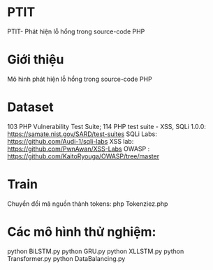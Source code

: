 # PTIT
PTIT- Phát hiện lỗ hổng trong source-code PHP
# Giới thiệu 
Mô hình phát hiện lỗ hổng trong source-code PHP 
# Dataset 
103	PHP Vulnerability Test Suite; 114	PHP test suite - XSS, SQLi 1.0.0:
https://samate.nist.gov/SARD/test-suites 
SQLi Labs: https://github.com/Audi-1/sqli-labs
XSS lab:  https://github.com/PwnAwan/XSS-Labs
OWASP : https://github.com/KaitoRyouga/OWASP/tree/master
# Train
Chuyển đổi mã nguồn thành tokens:
php Tokenziez.php
# Các mô hình thử nghiệm:
python BiLSTM.py
python GRU.py
python XLLSTM.py
python Transformer.py
python DataBalancing.py

